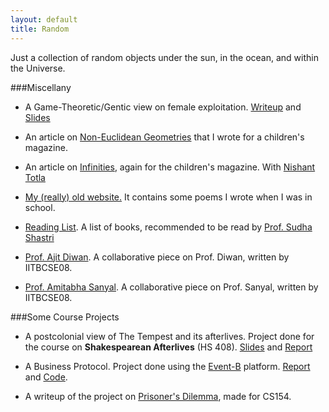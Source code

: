 ```yaml
---
layout: default
title: Random
---
```


Just a collection of random objects under the sun, in the ocean, and within the Universe.

###Miscellany

- A Game-Theoretic/Gentic view on female exploitation. [Writeup](/papers/game.pdf) and [Slides](/papers/game-slides.pdf)

- An article on [Non-Euclidean Geometries](/papers/euclid.pdf) that I wrote for a children's magazine. 

- An article on [Infinities](/papers/infinity.pdf), again for the children's magazine. With [Nishant Totla](http://www.nishanttotla.com)

- [My (really) old website.](http://www.bhoraskar.com/ravi/oldindex.htm) It contains some poems I wrote when I was in school.

- [Reading List](booklist). A list of books, recommended to be read by [Prof. Sudha Shastri](http://www.hss.iitb.ac.in/sudha/)

- [Prof. Ajit Diwan](diwan.html). A collaborative piece on Prof. Diwan, written by IITBCSE08. 

- [Prof. Amitabha Sanyal](sanyal.html). A collaborative piece on Prof. Sanyal, written by IITBCSE08.


###Some Course Projects
  * A postcolonial view of The Tempest and its afterlives. Project done for the course on **Shakespearean Afterlives** (HS 408). [Slides](/papers/tempest-pres.pdf) and [Report](/papers/tempest-report.pdf)

  * A Business Protocol. Project done using the [Event-B](http://www.event-b.org/) platform. [Report](/papers/abusinessprotocolreport.pdf) and [Code](https://github.com/ravibhoraskar/flaming-tyrion).

  * A writeup of the project on [Prisoner's Dilemma](/papers/prisonersdilemma.pdf), made for CS154.

